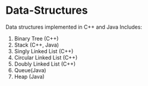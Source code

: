 # Data-Structures
Data structures implemented in C++ and Java
Includes: 
1. Binary Tree (C++)
2. Stack  (C++, Java)
3. Singly Linked List (C++)
4. Circular Linked List (C++)
5. Doubly Linked List (C++)
6. Queue(Java)
7. Heap (Java)
